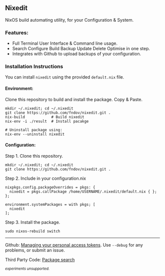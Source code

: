 ## Nixedit
NixOS build automating utility, for your Configuration & System.
### Features:
- Full Terminal User Interface & Command line usage.
- Search Configure Build Backup Update Delete Optimise in one step.
- Integrates with Github to upload backups of your configuration.
### Installation Instructions
You can install `nixedit` using the provided `default.nix` file.
#### Environment:
Clone this repository to build and install the package. Copy & Paste.
```
mkdir ~/.nixedit; cd ~/.nixedit
git clone https://github.com/fndov/nixedit.git .
nix-build            # Build nixedit
nix-env -i ./result  # Install pacakge
```
```
# Uninstall package using:
nix-env --uninstall nixedit
```
#### Configuration:
Step 1. Clone this repository.
```
mkdir ~/.nixedit; cd ~/.nixedit
git clone https://github.com/fndov/nixedit.git .
```
Step 2. Include in your configuration.nix
```
nixpkgs.config.packageOverrides = pkgs: {
  nixedit = pkgs.callPackage /home/USERNAME/.nixedit/default.nix { };
};

environment.systemPackages = with pkgs; [
  nixedit
];
```
Step 3. Install the package.
```
sudo nixos-rebuild switch
```
---
Github: [Managing your personal access tokens](https://docs.github.com/en/authentication/keeping-your-account-and-data-secure/managing-your-personal-access-tokens). Use ``--debug`` for any problems, or submit an issue.

Third Party Code: [Package search](https://github.com/niksingh710/nsearch?tab=readme-ov-file)

<sup>*experiments unsupported.*<sup>
